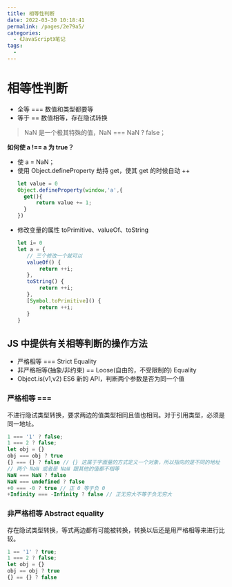 ```yaml
---
title: 相等性判断
date: 2022-03-30 10:18:41
permalink: /pages/2e79a5/
categories:
  - 《JavaScript》笔记
tags:
  - 
---
```


# 相等性判断

- 全等 === 数值和类型都要等
- 等于 == 数值相等，存在隐试转换

> NaN 是一个极其特殊的值，NaN === NaN ? false；

**如何使 a !== a 为 true？**

- 使 a = NaN；
- 使用 Object.defineProperty 劫持 get，使其 get 的时候自动 ++
  ```js
  let value = 0
  Object.defineProperty(window,'a',{
    get(){
        return value += 1;
    }
  })
  ```
- 修改变量的属性 toPrimitive、valueOf、toString
  ```js
  let i= 0
  let a = {
     // 三个修改一个就可以
     valueOf() {
         return ++i;
     },
     toString() {
         return ++i;
     },
     [Symbol.toPrimitive]() {
         return ++i;
     }
  }
  ```
<!-- more -->

## JS 中提供有关相等判断的操作方法

- 严格相等 === Strict Equality
- 非严格相等(抽象/非约束) == Loose(自由的，不受限制的) Equality
- Object.is(v1,v2) ES6 新的 API，判断两个参数是否为同一个值

### 严格相等 ===

不进行隐试类型转换，要求两边的值类型相同且值也相同。对于引用类型，必须是同一地址。

```js
1 === '1' ? false;
1 === 2 ? false;
let obj = {}
obj === obj ? true
{} === {} ? false // {} 这属于字面量的方式定义一个对象，所以指向的是不同的地址
// 两个 NaN 或者是 NaN 跟其他的值都不相等
NaN === NaN ? false
NaN === undefined ? false
+0 === -0 ? true // 正 0 等于负 0
+Infinity === -Infinity ? false // 正无穷大不等于负无穷大
```

### 非严格相等 Abstract equality

存在隐试类型转换，等式两边都有可能被转换，转换以后还是用严格相等来进行比较。

```js
1 == '1' ? true;
1 === 2 ? false;
let obj = {}
obj == obj ? true
{} == {} ? false 
```